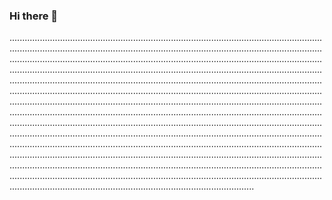 ### Hi there 👋

.........................................................................................................................................................................................................................................................................................................................................................................................................................................................................................................................................................................................................................................................................................................................................................................................................................................................................................................................................................................................................................................................................................................................................................................................................................................................................................................................................................................................................................................................................................................................................................................................................................................................................................................................................................................................................................................................................................................